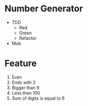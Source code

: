 # Number Generator
* TDD
    * Red
    * Green
    * Refactor
* Mob

# Feature
1. Even
2. Ends with 2
3. Bigger than 9
4. Less than 100
5. Sum of digits is equal to 6